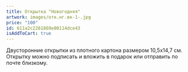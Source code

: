 ```yaml
---
title: Открытка "Новогодняя"
artwork: images/отк.нг.вк-1-.jpg
price: "100"
id: 611a2c2261869e00114dce43
isAddToCart: true
---
```

Двусторонние открытки из плотного картона размером 10,5х14,7 см. Открытку можно подписать и вложить в подарок или отправить по почте близкому.